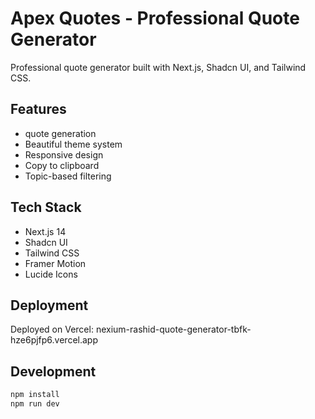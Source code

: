 # Apex Quotes - Professional Quote Generator
Professional quote generator built with Next.js, Shadcn UI, and Tailwind CSS.

## Features
- quote generation
- Beautiful theme system
- Responsive design
- Copy to clipboard
- Topic-based filtering

## Tech Stack
- Next.js 14
- Shadcn UI
- Tailwind CSS
- Framer Motion
- Lucide Icons

## Deployment
Deployed on Vercel: nexium-rashid-quote-generator-tbfk-hze6pjfp6.vercel.app


## Development
```bash
npm install
npm run dev
